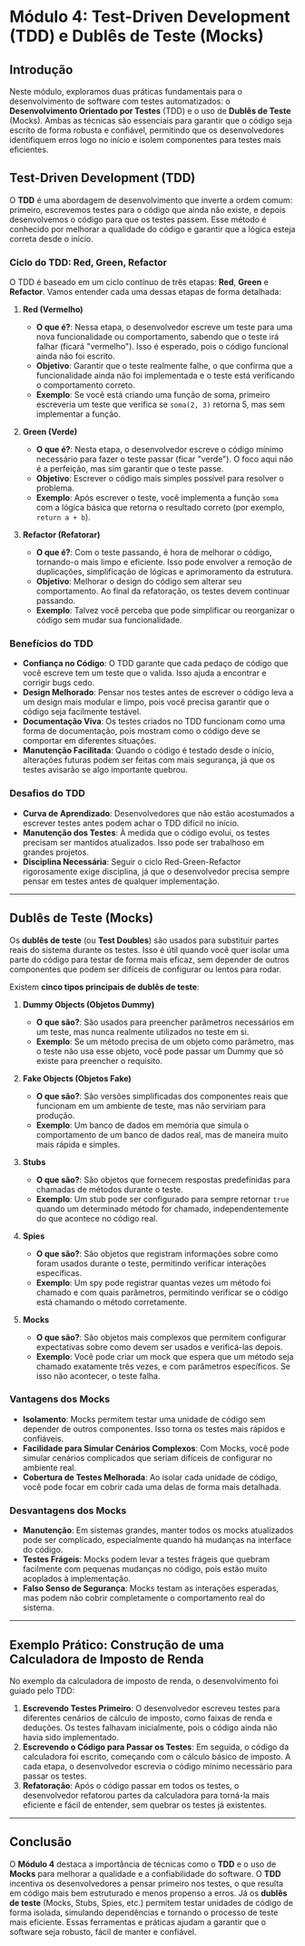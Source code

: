 # Módulo 4: Test-Driven Development (TDD) e Dublês de Teste (Mocks)

## Introdução

Neste módulo, exploramos duas práticas fundamentais para o desenvolvimento de software com testes automatizados: o **Desenvolvimento Orientado por Testes** (TDD) e o uso de **Dublês de Teste** (Mocks). Ambas as técnicas são essenciais para garantir que o código seja escrito de forma robusta e confiável, permitindo que os desenvolvedores identifiquem erros logo no início e isolem componentes para testes mais eficientes.

## Test-Driven Development (TDD)

O **TDD** é uma abordagem de desenvolvimento que inverte a ordem comum: primeiro, escrevemos testes para o código que ainda não existe, e depois desenvolvemos o código para que os testes passem. Esse método é conhecido por melhorar a qualidade do código e garantir que a lógica esteja correta desde o início.

### Ciclo do TDD: Red, Green, Refactor

O TDD é baseado em um ciclo contínuo de três etapas: **Red**, **Green** e **Refactor**. Vamos entender cada uma dessas etapas de forma detalhada:

1. **Red (Vermelho)**
   - **O que é?**: Nessa etapa, o desenvolvedor escreve um teste para uma nova funcionalidade ou comportamento, sabendo que o teste irá falhar (ficará "vermelho"). Isso é esperado, pois o código funcional ainda não foi escrito.
   - **Objetivo**: Garantir que o teste realmente falhe, o que confirma que a funcionalidade ainda não foi implementada e o teste está verificando o comportamento correto.
   - **Exemplo**: Se você está criando uma função de soma, primeiro escreveria um teste que verifica se `soma(2, 3)` retorna 5, mas sem implementar a função.

2. **Green (Verde)**
   - **O que é?**: Nesta etapa, o desenvolvedor escreve o código mínimo necessário para fazer o teste passar (ficar "verde"). O foco aqui não é a perfeição, mas sim garantir que o teste passe.
   - **Objetivo**: Escrever o código mais simples possível para resolver o problema.
   - **Exemplo**: Após escrever o teste, você implementa a função `soma` com a lógica básica que retorna o resultado correto (por exemplo, `return a + b`).

3. **Refactor (Refatorar)**
   - **O que é?**: Com o teste passando, é hora de melhorar o código, tornando-o mais limpo e eficiente. Isso pode envolver a remoção de duplicações, simplificação de lógicas e aprimoramento da estrutura.
   - **Objetivo**: Melhorar o design do código sem alterar seu comportamento. Ao final da refatoração, os testes devem continuar passando.
   - **Exemplo**: Talvez você perceba que pode simplificar ou reorganizar o código sem mudar sua funcionalidade.

### Benefícios do TDD

- **Confiança no Código**: O TDD garante que cada pedaço de código que você escreve tem um teste que o valida. Isso ajuda a encontrar e corrigir bugs cedo.
- **Design Melhorado**: Pensar nos testes antes de escrever o código leva a um design mais modular e limpo, pois você precisa garantir que o código seja facilmente testável.
- **Documentação Viva**: Os testes criados no TDD funcionam como uma forma de documentação, pois mostram como o código deve se comportar em diferentes situações.
- **Manutenção Facilitada**: Quando o código é testado desde o início, alterações futuras podem ser feitas com mais segurança, já que os testes avisarão se algo importante quebrou.

### Desafios do TDD

- **Curva de Aprendizado**: Desenvolvedores que não estão acostumados a escrever testes antes podem achar o TDD difícil no início.
- **Manutenção dos Testes**: À medida que o código evolui, os testes precisam ser mantidos atualizados. Isso pode ser trabalhoso em grandes projetos.
- **Disciplina Necessária**: Seguir o ciclo Red-Green-Refactor rigorosamente exige disciplina, já que o desenvolvedor precisa sempre pensar em testes antes de qualquer implementação.

---

## Dublês de Teste (Mocks)

Os **dublês de teste** (ou **Test Doubles**) são usados para substituir partes reais do sistema durante os testes. Isso é útil quando você quer isolar uma parte do código para testar de forma mais eficaz, sem depender de outros componentes que podem ser difíceis de configurar ou lentos para rodar.

Existem **cinco tipos principais de dublês de teste**:

1. **Dummy Objects (Objetos Dummy)**
   - **O que são?**: São usados para preencher parâmetros necessários em um teste, mas nunca realmente utilizados no teste em si.
   - **Exemplo**: Se um método precisa de um objeto como parâmetro, mas o teste não usa esse objeto, você pode passar um Dummy que só existe para preencher o requisito.

2. **Fake Objects (Objetos Fake)**
   - **O que são?**: São versões simplificadas dos componentes reais que funcionam em um ambiente de teste, mas não serviriam para produção.
   - **Exemplo**: Um banco de dados em memória que simula o comportamento de um banco de dados real, mas de maneira muito mais rápida e simples.

3. **Stubs**
   - **O que são?**: São objetos que fornecem respostas predefinidas para chamadas de métodos durante o teste.
   - **Exemplo**: Um stub pode ser configurado para sempre retornar `true` quando um determinado método for chamado, independentemente do que acontece no código real.

4. **Spies**
   - **O que são?**: São objetos que registram informações sobre como foram usados durante o teste, permitindo verificar interações específicas.
   - **Exemplo**: Um spy pode registrar quantas vezes um método foi chamado e com quais parâmetros, permitindo verificar se o código está chamando o método corretamente.

5. **Mocks**
   - **O que são?**: São objetos mais complexos que permitem configurar expectativas sobre como devem ser usados e verificá-las depois.
   - **Exemplo**: Você pode criar um mock que espera que um método seja chamado exatamente três vezes, e com parâmetros específicos. Se isso não acontecer, o teste falha.

### Vantagens dos Mocks

- **Isolamento**: Mocks permitem testar uma unidade de código sem depender de outros componentes. Isso torna os testes mais rápidos e confiáveis.
- **Facilidade para Simular Cenários Complexos**: Com Mocks, você pode simular cenários complicados que seriam difíceis de configurar no ambiente real.
- **Cobertura de Testes Melhorada**: Ao isolar cada unidade de código, você pode focar em cobrir cada uma delas de forma mais detalhada.

### Desvantagens dos Mocks

- **Manutenção**: Em sistemas grandes, manter todos os mocks atualizados pode ser complicado, especialmente quando há mudanças na interface do código.
- **Testes Frágeis**: Mocks podem levar a testes frágeis que quebram facilmente com pequenas mudanças no código, pois estão muito acoplados à implementação.
- **Falso Senso de Segurança**: Mocks testam as interações esperadas, mas podem não cobrir completamente o comportamento real do sistema.

---

## Exemplo Prático: Construção de uma Calculadora de Imposto de Renda

No exemplo da calculadora de imposto de renda, o desenvolvimento foi guiado pelo TDD:

1. **Escrevendo Testes Primeiro**: O desenvolvedor escreveu testes para diferentes cenários de cálculo de imposto, como faixas de renda e deduções. Os testes falhavam inicialmente, pois o código ainda não havia sido implementado.
2. **Escrevendo o Código para Passar os Testes**: Em seguida, o código da calculadora foi escrito, começando com o cálculo básico de imposto. A cada etapa, o desenvolvedor escrevia o código mínimo necessário para passar os testes.
3. **Refatoração**: Após o código passar em todos os testes, o desenvolvedor refatorou partes da calculadora para torná-la mais eficiente e fácil de entender, sem quebrar os testes já existentes.

---

## Conclusão

O **Módulo 4** destaca a importância de técnicas como o **TDD** e o uso de **Mocks** para melhorar a qualidade e a confiabilidade do software. O **TDD** incentiva os desenvolvedores a pensar primeiro nos testes, o que resulta em código mais bem estruturado e menos propenso a erros. Já os **dublês de teste** (Mocks, Stubs, Spies, etc.) permitem testar unidades de código de forma isolada, simulando dependências e tornando o processo de teste mais eficiente. Essas ferramentas e práticas ajudam a garantir que o software seja robusto, fácil de manter e confiável.